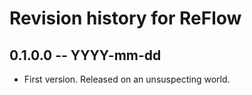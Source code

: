 # Revision history for ReFlow

## 0.1.0.0 -- YYYY-mm-dd

* First version. Released on an unsuspecting world.
